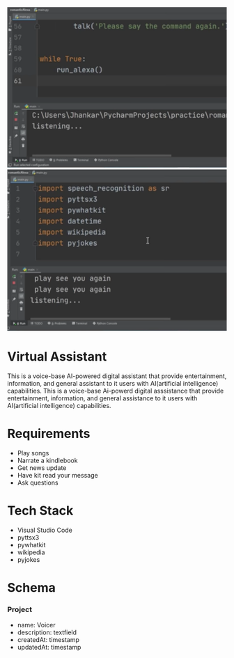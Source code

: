 <img src="Images/Firstpic.png" width="1000">
<img src="Images/Secondpic.png" width="1000">

# Virtual Assistant
This is a voice-base AI-powered digital assistant that provide entertainment, information, and general assistant to it users with AI(artificial intelligence) capabilities.
This is a voice-base Ai-powerd digital asssistance that provide entertainment, information, and general assistance to it users with AI(artificial intelligence) capabilities.

# Requirements
-  Play songs
-  Narrate a kindlebook
-  Get news update
-  Have kit read your message
-  Ask questions

# Tech Stack
- Visual Studio Code
- pyttsx3
- pywhatkit
- wikipedia
- pyjokes

# Schema

### Project
- name: Voicer
- description: textfield
- createdAt: timestamp
- updatedAt: timestamp
